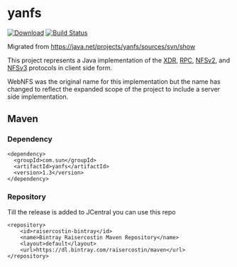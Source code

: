 # yanfs

[![Download](https://api.bintray.com/packages/raisercostin/maven/yanfs/images/download.svg)](https://bintray.com/raisercostin/maven/yanfs/_latestVersion)
[![Build Status](https://travis-ci.org/raisercostin/yanfs.svg?branch=master)](https://travis-ci.org/raisercostin/yanfs)
<!--
[![Codacy Badge](https://www.codacy.com/project/badge/fe1bb28a7735433d89a238ce6f6305c1)](https://www.codacy.com/app/raisercostin/yanfs)
-->

Migrated from https://java.net/projects/yanfs/sources/svn/show

This project represents a Java implementation of the
<a href="http://www.ietf.org/rfc/rfc4506.txt" rel="self">XDR</a>, <a href="http://www.ietf.org/rfc/rfc1831.txt" rel="self">RPC</a>, 
<a href="http://www.ietf.org/rfc/rfc1094.txt"
rel="self">NFSv2</a>, and <a href=
"http://www.ietf.org/rfc/rfc1831.txt"
rel="self">NFSv3</a> protocols in client side form.

WebNFS was the original name for this implementation but the name has changed to reflect the expanded scope of the project to include a server side implementation.

## Maven
### Dependency

    <dependency>
      <groupId>com.sun</groupId>
      <artifactId>yanfs</artifactId>
      <version>1.3</version>
    </dependency>

### Repository
Till the release is added to JCentral you can use this repo

	<repository>
		<id>raisercostin-bintray</id>
		<name>Bintray Raisercostin Maven Repository</name>
		<layout>default</layout>
		<url>https://dl.bintray.com/raisercostin/maven</url>
	</repository>
